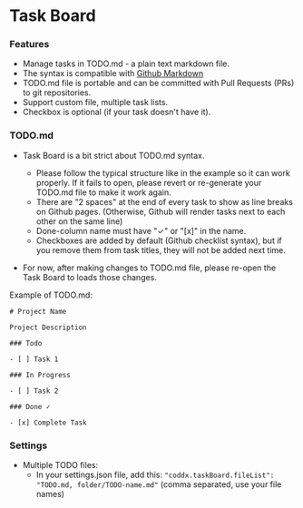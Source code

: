 # Task Board

### Features

- Manage tasks in TODO.md - a plain text markdown file.
- The syntax is compatible with [Github Markdown](https://github.github.com/gfm/#task-list-items-extension-)
- TODO.md file is portable and can be committed with Pull Requests (PRs) to git repositories.
- Support custom file, multiple task lists.
- Checkbox is optional (if your task doesn't have it).

### TODO.md

- Task Board is a bit strict about TODO.md syntax.

  - Please follow the typical structure like in the example so it can work properly. If it fails to open, please revert or re-generate your TODO.md file to make it work again.
  - There are "2 spaces" at the end of every task to show as line breaks on Github pages. (Otherwise, Github will render tasks next to each other on the same line)
  - Done-column name must have "✓" or "[x]" in the name.
  - Checkboxes are added by default (Github checklist syntax), but if you remove them from task titles, they will not be added next time.

- For now, after making changes to TODO.md file, please re-open the Task Board to loads those changes.

Example of TODO.md:

```
# Project Name

Project Description

### Todo

- [ ] Task 1

### In Progress

- [ ] Task 2

### Done ✓

- [x] Complete Task
```

### Settings

- Multiple TODO files:
  - In your settings.json file, add this: `"coddx.taskBoard.fileList": "TODO.md, folder/TODO-name.md"` (comma separated, use your file names)
